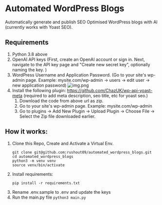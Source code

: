 # Automated WordPress Blogs
Automatically generate and publish SEO Optimised WordPress blogs with AI (currently works with Yoast SEO).

## Requirements
1. Python 3.8 above
2. OpenAI API keys (First, create an OpenAI account or sign in. Next, navigate to the API key page and "Create new secret key", optionally naming the key. )
3. WordPress Username and Application Password. (Go to your site's wp-admin page. Example: mysite.com/wp-admin -> users -> edit user -> new application password)
![img.png](images/img.png)
4. Install the following plugin: https://github.com/ChazUK/wp-api-yoast-meta (required to add meta description, seo title, etc for yoast seo.)
   1. Download the code from above url as zip.
   2. Go to your site's wp-admin page. Example: mysite.com/wp-admin
   3. Go to plugins -> Add New Plugin -> Upload Plugin -> Choose File -> Select the Zip file downloaded earlier.


## How it works:
1. Clone this Repo, Create and Activate a Virtual Env.
   ```
   git clone git@github.com:rushout09/automated_wordpress_blogs.git
   cd automated_wordpress_blogs
   python3 -m venv venv
   source venv/bin/activate
    ```
2. Install requirements:
    ```
   pip install -r requirements.txt
    ```
3. Rename .env.sample to .env and update the keys
4. Run the main.py file
```python3 main.py```